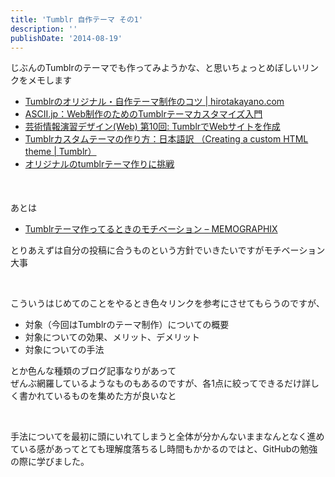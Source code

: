 ```yaml
---
title: 'Tumblr 自作テーマ その1'
description: ''
publishDate: '2014-08-19'
---
```


<p>じぶんのTumblrのテーマでも作ってみようかな、と思いちょっとめぼしいリンクをメモします</p>
<ul>
<li><a href="http://hirotakayano.com/diary/1647/">Tumblrのオリジナル・自作テーマ制作のコツ | hirotakayano.com</a></li>
<li><a href="http://ascii.jp/elem/000/000/873/873339/">ASCII.jp：Web制作のためのTumblrテーマカスタマイズ入門</a></li>
<li><a href="http://www.slideshare.net/slideshow/embed_code/22878240">芸術情報演習デザイン(Web) 第10回: TumblrでWebサイトを作成</a></li>
<li><a href="http://stainless-note.tumblr.com/how_to_create_a_custom_html_theme">Tumblrカスタムテーマの作り方：日本語訳 （Creating a custom HTML theme | Tumblr）</a></li>
<li><a href="http://original-blog-theme.tumblr.com/">オリジナルのtumblrテーマ作りに挑戦</a></li>
</ul>
<p>&nbsp;</p>
<p>あとは</p>
<ul>
<li><a href="http://memo.sanographix.net/post/44147014110">Tumblrテーマ作ってるときのモチベーション – MEMOGRAPHIX</a></li>
</ul>
<p>とりあえずは自分の投稿に合うものという方針でいきたいですがモチベーション大事</p>
<p>&nbsp;</p>
<p>こういうはじめてのことをやるとき色々リンクを参考にさせてもらうのですが、</p>
<ul>
<li>対象（今回はTumblrのテーマ制作）についての概要</li>
<li>対象についての効果、メリット、デメリット</li>
<li>対象についての手法</li>
</ul>
<p>とか色んな種類のブログ記事なりがあって<br>
ぜんぶ網羅しているようなものもあるのですが、各1点に絞ってできるだけ詳しく書かれているものを集めた方が良いなと</p>
<p>&nbsp;</p>
<p>手法についてを最初に頭にいれてしまうと全体が分かんないままなんとなく進めている感があってとても理解度落ちるし時間もかかるのではと、GitHubの勉強の際に学びました。</p>

